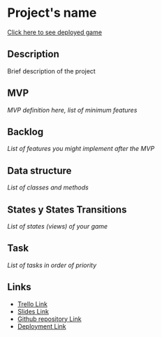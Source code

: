 # Project's name

[Click here to see deployed game](https://github.com/Rafa3399/basketball-arcade)

## Description
Brief description of the project


## MVP
_MVP definition here, list of minimum features_


## Backlog
_List of features you might implement after the MVP_


## Data structure
_List of classes and methods_


## States y States Transitions
_List of states (views) of your game_


## Task
_List of tasks in order of priority_


## Links

- [Trello Link](https://trello.com)
- [Slides Link](http://slides.com)
- [Github repository Link](https://github.com/Rafa3399/basketball-arcade)
- [Deployment Link](https://github.com/Rafa3399/basketball-arcade)